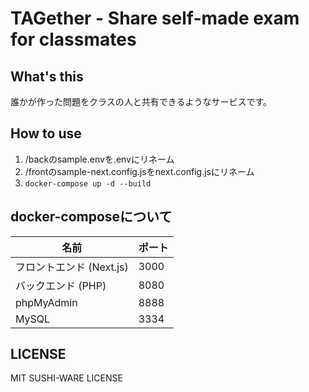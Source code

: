 # TAGether - Share self-made exam for classmates

## What's this
誰かが作った問題をクラスの人と共有できるようなサービスです。  

## How to use
1. /backのsample.envを.envにリネーム
1. /frontのsample-next.config.jsをnext.config.jsにリネーム
1. `docker-compose up -d --build`

## docker-composeについて
| 名前                     | ポート |
| ------------------------ | ------ |
| フロントエンド (Next.js) |  3000  |
| バックエンド (PHP)       |  8080  |
| phpMyAdmin               |  8888  |
| MySQL                    |  3334  |

## LICENSE
MIT SUSHI-WARE LICENSE
